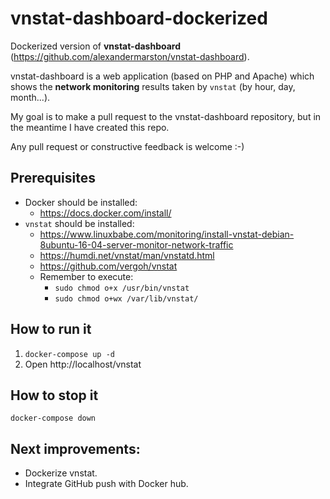 # vnstat-dashboard-dockerized

Dockerized version of **vnstat-dashboard** (https://github.com/alexandermarston/vnstat-dashboard).

vnstat-dashboard is a web application (based on PHP and Apache) which shows the **network monitoring** results taken by `vnstat` (by hour, day, month...).

My goal is to make a pull request to the vnstat-dashboard repository, but in the meantime I have created this repo.

Any pull request or constructive feedback is welcome :-)

## Prerequisites
* Docker should be installed:
    * https://docs.docker.com/install/
* `vnstat` should be installed:
    * https://www.linuxbabe.com/monitoring/install-vnstat-debian-8ubuntu-16-04-server-monitor-network-traffic
    * https://humdi.net/vnstat/man/vnstatd.html
    * https://github.com/vergoh/vnstat
    * Remember to execute:
        * `sudo chmod o+x /usr/bin/vnstat`
        * `sudo chmod o+wx /var/lib/vnstat/`


## How to run it
1. `docker-compose up -d`
2. Open http://localhost/vnstat


## How to stop it
`docker-compose down`


## Next improvements:
* Dockerize vnstat.
* Integrate GitHub push with Docker hub.
